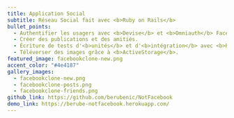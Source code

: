 ```yaml
---
title: Application Social
subtitle: Réseau Social fait avec <b>Ruby on Rails</b>
bullet_points:
  - Authentifier les usagers avec <b>Devise</b> et <b>Omniauth</b> Facebook.
  - Créer des publications et des amitiés.
  - Écriture de tests d'<b>unités</b> et d'<b>intégration</b> avec <b>RSpec</b>.
  - Téléverser des images grâce à <b>ActiveStorage</b>.
featured_image: facebookclone-new.png
accent_color: "#4e4187"
gallery_images:
  - facebookclone-new.png
  - facebookclone-posts.png
  - facebookclone-friends.png
github_link: https://github.com/berubenic/NotFacebook
demo_link: https://berube-notfacebook.herokuapp.com/
---
```

